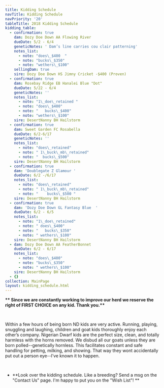 ```yaml
---
title: Kidding Schedule
navTitle: Kidding Schedule
navPriority: '20'
tableTitle: 2018 Kidding Schedule
kidding_table:
  - confirmation: true
    dam: Dozy Doe Down AA Flowing River
    dueDate: 5/2 - 6/4
    geneticNotes: ' Dam’s line carries cou clair patterning'
    notes_list:
      - note: "does\_$400  "
      - note: "bucks\_$350"
      - note: "wethers\_$100"
    sellingDam: true
    sire: Dozy Doe Down HS Jimny Cricket -$400 (Proven)
  - confirmation: true
    dam: Rosebay Ridge EB Hanalei Blue "Dot"
    dueDate: 5/22 - ­6/4
    geneticNotes: ''
    notes_list:
      - note: "1\_doe\_retained "
      - note: "does\_$400"
      - note: "   bucks\_$400"
      - note: "wethers\_$100"
    sire: DesertNanny BH Hailstorm
  - confirmation: true
    dam: Sweet Garden FC Rosabella
    dueDate: 6/2-­6/17
    geneticNotes: ''
    notes_list:
      - note: "does\_retained"
      - note: " 1\_buck\_mb\_retained"
      - note: "  bucks\_$500"
    sire: DesertNanny BH Hailstorm
  - confirmation: true
    dam: 'Doublegate Z Glamour '
    dueDate: 6/2 -/6/17
    notes_list:
      - note: "does\_retained"
      - note: " 1\_buck\_mb\_retained"
      - note: "    bucks\_$500 "
    sire: DesertNanny BH Hailstorm
  - confirmation: true
    dam: 'Dozy Doe Down GL Fantasy Blue  '
    dueDate: 6/2 - 6/5
    notes_list:
      - note: "1\_doe\_retained"
      - note: " does\_$400"
      - note: "   bucks\_$350"
      - note: " wethers\_$100"
    sire: DesertNanny BH Hailstorm
  - dam: Dozy Doe Down AA FeatherBonnet
    dueDate: 6/2 - 6/17
    notes_list:
      - note: "does\_$400"
      - note: "bucks\_$350"
      - note: " wethers\_$100"
    sire: DesertNanny BH Hailstorm
  - {}
collection: MainPage
layout: kidding_schedule.html
---
```

**\*\* Since we are constantly working to improve our herd we reserve the right of FIRST CHOICE on any kid. Thank you.\*\***

<br />

Within a few hours of being born ND kids are very active. Running, playing, snuggling and laughing, children and goat kids thoroughly enjoy each other’s company. Nigerian Dwarf kids are the perfect size, clean, and totally harmless with the horns removed. We disbud all our goats unless they are born polled--genetically hornless. This facilitates constant and safe handling for petting, milking, and showing. That way they wont accidentally put out a person eye--I've known it to happen.

<br />

* **Look over the kidding schedule. Like a breeding? Send a msg on the "Contact Us" page. I'm happy to put you on the "Wish List"! **

<br />
